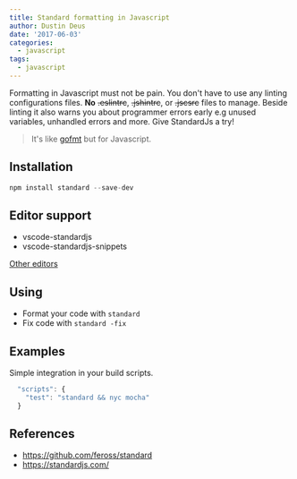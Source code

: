 ```yaml
---
title: Standard formatting in Javascript
author: Dustin Deus
date: '2017-06-03'
categories:
  - javascript
tags:
  - javascript
---
```


Formatting in Javascript must not be pain.
You don't have to use any linting configurations files. **No** ~~.eslintrc~~, ~~.jshintrc~~, or ~~.jscsrc~~ files to manage. Beside linting it also warns you about programmer errors early e.g unused variables, unhandled errors and more. Give StandardJs a try!

> It's like [gofmt](https://golang.org/cmd/gofmt/) but for Javascript.

## Installation

~~~javascript
npm install standard --save-dev
~~~

## Editor support
- vscode-standardjs
- vscode-standardjs-snippets

[Other editors](https://github.com/feross/standard#are-there-text-editor-plugins)

## Using
- Format your code with `standard`
- Fix code with `standard -fix`

## Examples
Simple integration in your build scripts.
~~~javascript
  "scripts": {
    "test": "standard && nyc mocha"
  }
~~~

## References
- https://github.com/feross/standard
- https://standardjs.com/